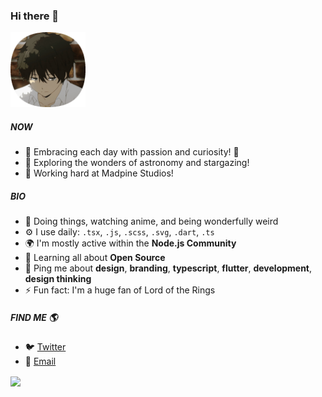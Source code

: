 ### Hi there 👋

<img src="https://raw.githubusercontent.com/nathan2slime/nathan2slime/main/assets/nathan3boss.gif"  width="120px" >

##### NOW

- 🌟 Embracing each day with passion and curiosity! 🍃
- 🔭 Exploring the wonders of astronomy and stargazing!
- 💼 Working hard at Madpine Studios!

##### BIO

- 🏢 Doing things, watching anime, and being wonderfully weird
- ⚙️ I use daily: `.tsx`, `.js`, `.scss`, `.svg`, `.dart`, `.ts`
- 🌍 I'm mostly active within the **Node.js Community**
- 🌱 Learning all about **Open Source**
- 💬 Ping me about **design**, **branding**, **typescript**, **flutter**, **development**, **design thinking**
- ⚡️ Fun fact: I'm a huge fan of Lord of the Rings

##### FIND ME 🌎

- 🐦 [Twitter](https://twitter.com/__nathan3boss__)
- 📧 [Email](mailto:nathan3boss@gmail.com)

<img align="center" src="https://github-readme-stats.vercel.app/api?username=nathan2slime&include_all_commits=true&count_private=true&show_icons=true&line_height=30&title_color=FFF&icon_color=7436E1&text_color=EEE6FB&bg_color=0,000000,1D2138" />
